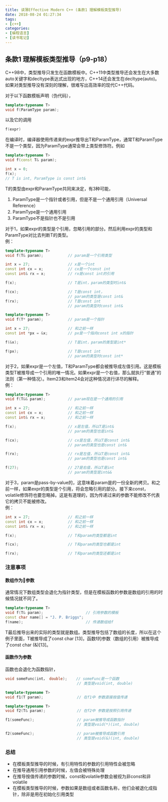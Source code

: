 ```yaml
---
title: 读薄Effective Modern C++ (条款1 理解模板类型推导)
date: 2018-08-24 01:27:34
tags: 
- [c++]
categories:
- [编程语言]
- [读书笔记]
---
```


## 条款1 理解模板类型推导（p9-p18）
C++98中，类型推导只发生在函数模板中。C++11中类型推导还会发生在大多数auto关键字和decltype表达式出现的地方，C++14还会发生在decltype(auto)。如果对类型推导没有深刻的理解，很难写出高效率的现代C++代码。      

<!-- more -->
对于以下函数模板声明（伪代码），
```cpp
template<typename T>
void f(ParamType param);
```
以及它的调用
```cpp
f(expr)
```
在编译时，编译器使用传递来的expr推导出T和ParamType，通常T和ParamType不是一个类型，因为ParamType通常会带上类型修饰符。例如
```cpp
template<typename T>
void f(const T& param);

int x = 0;
f(x);
// T is int, ParamType is const int&
```
T的类型由expr和ParamType共同来决定，有3种可能，    
1. ParamType是一个指针或者引用，但是不是一个通用引用（Universal Reference）    
2. ParamType是一个通用引用      
3. ParamType不是指针也不是引用     

对于1，如果expr的类型是个引用，忽略引用的部分。然后利用expr的类型和ParamType对比去判断T的类型。    
例：
```cpp
template<typename T>
void f(T& param);           // param是一个引用类型

int x = 27;                 // x是一个int
const int cx = x;           // cx是一个const int
const int& rx = x;          // rx是const int的引用

f(x);                       // T是int，param的类型时int&

f(cx);                      // T是const int，
                            // param的类型是const int&
f(rx);                      // T是const int
                            // param的类型时const int&
```
```cpp
template<typename T>
void f(T* param);           // param是一个指针

int x = 27;                 // 和之前一样
const int *px = &x;         // px是一个指向const int x的指针

f(&x);                      // T是int，param的类型是int*

f(px);                      // T是const int
                            // param的类型时const int*
```

对于2，如果expr是一个左值，T和ParamType都会被推导成左值引用。这是模板类型T被推导成一个引用的唯一情况。如果expr是一个右值，那么就执行“普通”的法则（第一种情况）。Item23和Item24会对这种情况进行详尽的解释。  
例：
```cpp
template<typename T>
void f(T&& param);          // param现在是一个通用的引用

int x = 27;                 // 和之前一样
const int cx = x;           // 和之前一样
const int& rx = x;          // 和之前一样

f(x);                       // x是左值，所以T是int&
                            // param的类型也是int&

f(cx);                      // cx是左值，所以T是const int&
                            // param的类型也是const int&

f(rx);                      // rx是左值，所以T是const int&
                            // param的类型也是const int&

f(27);                      // 27是右值，所以T是int
                            // param的类型是int&&
```

对于3，param是pass-by-value的，这意味着param是的一份全新的拷贝。和之前一样，如果expr的类型是个引用，将会忽略引用的部分。接下来const，volatile修饰符也要忽略掉。这是有道理的，因为传递过来的参数不能修改不代表它的拷贝不能被修改。    
例：
```cpp
int x = 27;                 // 和之前一样
const int cx = x;           // 和之前一样
const int& rx = x;          // 和之前一样

f(x);                       // T和param的类型都是int

f(cx);                      // T和param的类型也都是int

f(rx);                      // T和param的类型还都是int
```

### 注意事项
#### 数组作为参数      
通常情况下数组类型会退化为指针类型，但是在模板函数的参数是数组的引用的时候情况就不同了。
```cpp
template<typename T>
void f(T& param);                   // 引用参数的模板
const char name[] = "J. P. Briggs";
f(name);                            // 传递数组给f
```
T最后推导出来的实际的类型就是数组。类型推导包括了数组的长度，所以在这个例子里面，T被推导成了const char [13]，函数f的参数（数组的引用）被推导成了const char (&)[13]。          

#### 函数作为参数     
函数也会退化为函数指针，
```cpp
void someFunc(int， double);    // someFunc是一个函数
                                // 类型是void(int, double)

template<typename T>
void f1(T param);               // 在f1中 参数直接按值传递

template<typename T>
void f2(T& param);              // 在f2中 参数是按照引用传递

f1(someFunc);                   // param被推导成函数指针
                                // 类型是void(*)(int, double)

f2(someFunc);                   // param被推导成函数引用
                                // 类型是void(&)(int, double)
```


### 总结
- 在模板类型推导的时候，有引用特性的参数的引用特性会被忽略
- 在推导通用引用参数的时候，左值会被特殊处理
- 在推导按值传递的参数时候，const和volatile参数会被视为非const和非volatile
- 在模板类型推导的时候，参数如果是数组或者函数名称，他们会被退化成指针，除非是用在初始化引用类型













